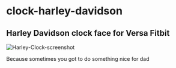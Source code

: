 # clock-harley-davidson
Harley Davidson clock face for Versa Fitbit
---
![Harley-Clock-screenshot](https://user-images.githubusercontent.com/73619806/194767498-dc1fa828-15dc-426f-8ff5-12806e84ea30.png)

Because sometimes you got to do something nice for dad
